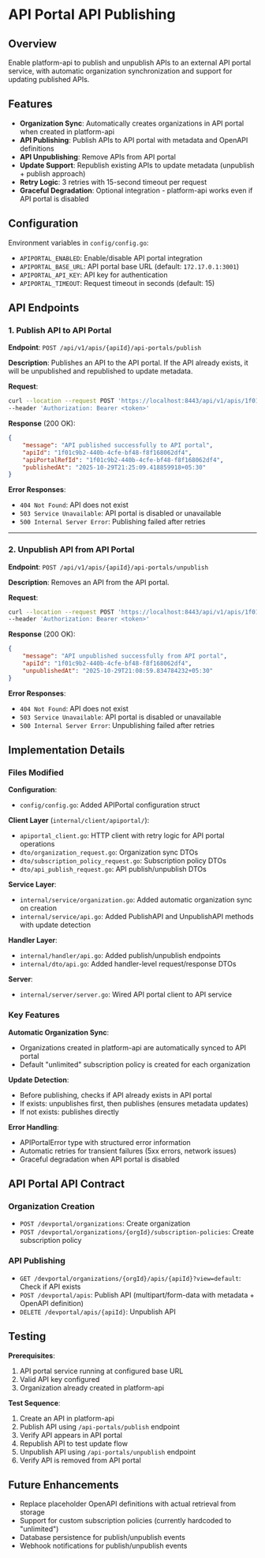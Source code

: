 # API Portal API Publishing

## Overview

Enable platform-api to publish and unpublish APIs to an external API portal service, with automatic organization synchronization and support for updating published APIs.

## Features

- **Organization Sync**: Automatically creates organizations in API portal when created in platform-api
- **API Publishing**: Publish APIs to API portal with metadata and OpenAPI definitions
- **API Unpublishing**: Remove APIs from API portal
- **Update Support**: Republish existing APIs to update metadata (unpublish + publish approach)
- **Retry Logic**: 3 retries with 15-second timeout per request
- **Graceful Degradation**: Optional integration - platform-api works even if API portal is disabled

## Configuration

Environment variables in `config/config.go`:
- `APIPORTAL_ENABLED`: Enable/disable API portal integration
- `APIPORTAL_BASE_URL`: API portal base URL (default: `172.17.0.1:3001`)
- `APIPORTAL_API_KEY`: API key for authentication
- `APIPORTAL_TIMEOUT`: Request timeout in seconds (default: 15)

## API Endpoints

### 1. Publish API to API Portal

**Endpoint**: `POST /api/v1/apis/{apiId}/api-portals/publish`

**Description**: Publishes an API to the API portal. If the API already exists, it will be unpublished and republished to update metadata.

**Request**:
```bash
curl --location --request POST 'https://localhost:8443/api/v1/apis/1f01c9b2-440b-4cfe-bf48-f8f168062df4/api-portals/publish' \
--header 'Authorization: Bearer <token>'
```

**Response** (200 OK):
```json
{
    "message": "API published successfully to API portal",
    "apiId": "1f01c9b2-440b-4cfe-bf48-f8f168062df4",
    "apiPortalRefId": "1f01c9b2-440b-4cfe-bf48-f8f168062df4",
    "publishedAt": "2025-10-29T21:25:09.418859918+05:30"
}
```

**Error Responses**:
- `404 Not Found`: API does not exist
- `503 Service Unavailable`: API portal is disabled or unavailable
- `500 Internal Server Error`: Publishing failed after retries

---

### 2. Unpublish API from API Portal

**Endpoint**: `POST /api/v1/apis/{apiId}/api-portals/unpublish`

**Description**: Removes an API from the API portal.

**Request**:
```bash
curl --location --request POST 'https://localhost:8443/api/v1/apis/1f01c9b2-440b-4cfe-bf48-f8f168062df4/api-portals/unpublish' \
--header 'Authorization: Bearer <token>' 
```

**Response** (200 OK):
```json
{
    "message": "API unpublished successfully from API portal",
    "apiId": "1f01c9b2-440b-4cfe-bf48-f8f168062df4",
    "unpublishedAt": "2025-10-29T21:08:59.834784232+05:30"
}
```

**Error Responses**:
- `404 Not Found`: API does not exist
- `503 Service Unavailable`: API portal is disabled or unavailable
- `500 Internal Server Error`: Unpublishing failed after retries

## Implementation Details

### Files Modified

**Configuration**:
- `config/config.go`: Added APIPortal configuration struct

**Client Layer** (`internal/client/apiportal/`):
- `apiportal_client.go`: HTTP client with retry logic for API portal operations
- `dto/organization_request.go`: Organization sync DTOs
- `dto/subscription_policy_request.go`: Subscription policy DTOs
- `dto/api_publish_request.go`: API publish/unpublish DTOs

**Service Layer**:
- `internal/service/organization.go`: Added automatic organization sync on creation
- `internal/service/api.go`: Added PublishAPI and UnpublishAPI methods with update detection

**Handler Layer**:
- `internal/handler/api.go`: Added publish/unpublish endpoints
- `internal/dto/api.go`: Added handler-level request/response DTOs

**Server**:
- `internal/server/server.go`: Wired API portal client to API service

### Key Features

**Automatic Organization Sync**:
- Organizations created in platform-api are automatically synced to API portal
- Default "unlimited" subscription policy is created for each organization

**Update Detection**:
- Before publishing, checks if API already exists in API portal
- If exists: unpublishes first, then publishes (ensures metadata updates)
- If not exists: publishes directly

**Error Handling**:
- APIPortalError type with structured error information
- Automatic retries for transient failures (5xx errors, network issues)
- Graceful degradation when API portal is disabled

## API Portal API Contract

### Organization Creation
- `POST /devportal/organizations`: Create organization
- `POST /devportal/organizations/{orgId}/subscription-policies`: Create subscription policy

### API Publishing
- `GET /devportal/organizations/{orgId}/apis/{apiId}?view=default`: Check if API exists
- `POST /devportal/apis`: Publish API (multipart/form-data with metadata + OpenAPI definition)
- `DELETE /devportal/apis/{apiId}`: Unpublish API

## Testing

**Prerequisites**:
1. API portal service running at configured base URL
2. Valid API key configured
3. Organization already created in platform-api

**Test Sequence**:
1. Create an API in platform-api
2. Publish API using `/api-portals/publish` endpoint
3. Verify API appears in API portal
4. Republish API to test update flow
5. Unpublish API using `/api-portals/unpublish` endpoint
6. Verify API is removed from API portal

## Future Enhancements

- Replace placeholder OpenAPI definitions with actual retrieval from storage
- Support for custom subscription policies (currently hardcoded to "unlimited")
- Database persistence for publish/unpublish events
- Webhook notifications for publish/unpublish events
